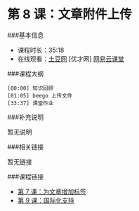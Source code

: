 第 8 课：文章附件上传
==========================

###基本信息

- 课程时长：35:18
- 在线观看：[土豆网](http://www.tudou.com/programs/view/UqVp_KqSc_A/) [优才网] [网易云课堂](http://study.163.com/course/courseLearn.htm?courseId=328001#/learn/video?lessonId=626002&courseId=328001)

###课程大纲

	[00:00] 知识回顾
	[01:05] beego 上传文件
	[33:37] 课堂作业
	
###补充说明

暂无说明

###相关链接

暂无链接

###课程链接

- [第 7 课：为文章增加标签](../lecture7/lecture7.md)
- [第 9 课：国际化支持](../lecture9/lecture9.md)
